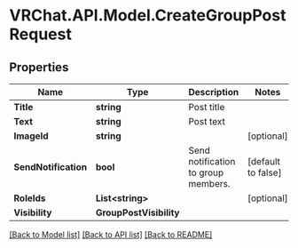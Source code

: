 # VRChat.API.Model.CreateGroupPostRequest

## Properties

Name | Type | Description | Notes
------------ | ------------- | ------------- | -------------
**Title** | **string** | Post title | 
**Text** | **string** | Post text | 
**ImageId** | **string** |  | [optional] 
**SendNotification** | **bool** | Send notification to group members. | [default to false]
**RoleIds** | **List&lt;string&gt;** |   | [optional] 
**Visibility** | **GroupPostVisibility** |  | 

[[Back to Model list]](../README.md#documentation-for-models) [[Back to API list]](../README.md#documentation-for-api-endpoints) [[Back to README]](../README.md)

